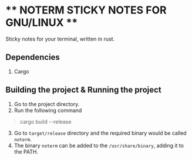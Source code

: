 # **  NOTERM STICKY NOTES FOR GNU/LINUX **

Sticky notes for your terminal, written in rust. 


## Dependencies
1. Cargo

## Building the project & Running the project
1. Go to the project directory. 
2. Run the following command 
> cargo build --release
3. Go to `target/release` directory and the required binary would be called `noterm`.
4. The binary `noterm` can be added to the `/usr/share/binary`, adding it to the PATH. 

